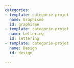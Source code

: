 ```yaml
---
categories:
- template: categorie-projet
  name: Graphisme
  id: graphisme
- template: categorie-projet
  name: Lettering
  id: lettering
- template: categorie-projet
  name: Design
  id: design

---
```

